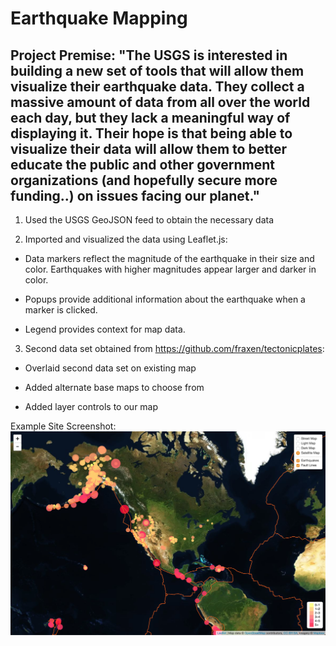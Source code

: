 # Earthquake Mapping

## Project Premise: "The USGS is interested in building a new set of tools that will allow them visualize their earthquake data. They collect a massive amount of data from all over the world each day, but they lack a meaningful way of displaying it. Their hope is that being able to visualize their data will allow them to better educate the public and other government organizations (and hopefully secure more funding..) on issues facing our planet."

1. Used the USGS GeoJSON feed to obtain the necessary data

2. Imported and visualized the data using Leaflet.js:
  
  - Data markers reflect the magnitude of the earthquake in their size and color. Earthquakes with higher magnitudes appear larger and darker in color.

  - Popups provide additional information about the earthquake when a marker is clicked.

  - Legend provides context for map data.

3. Second data set obtained from https://github.com/fraxen/tectonicplates:

  - Overlaid second data set on existing map

  - Added alternate base maps to choose from

  - Added layer controls to our map
  
  Example Site Screenshot:
  ![Site Screenshot](https://github.com/benanza/Earthquake-Mapping/blob/master/Site%20Screen%20Shot.png?raw=true)
